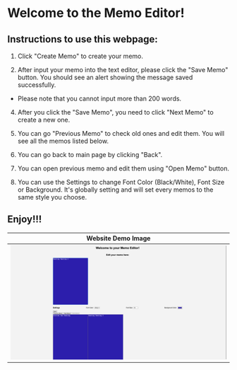 # Welcome to the Memo Editor!

## Instructions to use this webpage:

1. Click "Create Memo" to create your memo.

2. After input your memo into the text editor, please click the "Save Memo" button. You should see an alert showing the message saved successfully.
- Please note that you cannot input more than 200 words.

4. After you click the "Save Memo", you need to click "Next Memo" to create a new one.

5. You can go "Previous Memo" to check old ones and edit them. You will see all the memos listed below.

6. You can go back to main page by clicking "Back".

7. You can open previous memo and edit them using "Open Memo" button.

8. You can use the Settings to change Font Color (Black/White), Font Size or Background. It's globally setting and will set every memos to the same style you choose.

## Enjoy!!!

Website Demo Image | 
:-------------------------:|
![memo-editior](./images/demo.png)  |  